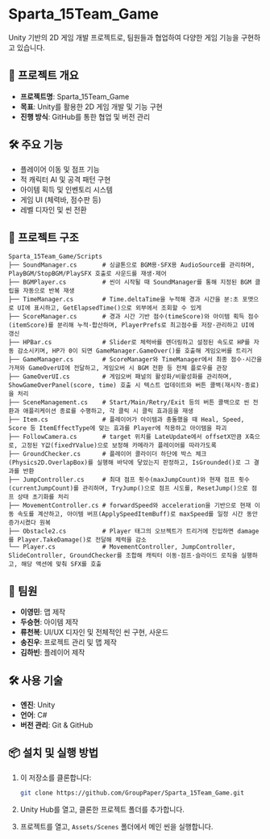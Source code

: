 # Sparta\_15Team\_Game

Unity 기반의 2D 게임 개발 프로젝트로, 팀원들과 협업하여 다양한 게임 기능을 구현하고 있습니다.

## 📌 프로젝트 개요

* **프로젝트명**: Sparta\_15Team\_Game
* **목표**: Unity를 활용한 2D 게임 개발 및 기능 구현
* **진행 방식**: GitHub를 통한 협업 및 버전 관리

## 🛠️ 주요 기능

* 플레이어 이동 및 점프 기능
* 적 캐릭터 AI 및 공격 패턴 구현
* 아이템 획득 및 인벤토리 시스템
* 게임 UI (체력바, 점수판 등)
* 레벨 디자인 및 씬 전환

## 📁 프로젝트 구조

```
Sparta_15Team_Game/Scripts
├── SoundManager.cs       # 싱글톤으로 BGM용·SFX용 AudioSource를 관리하며, PlayBGM/StopBGM/PlaySFX 호출로 사운드를 재생·제어
├── BGMPlayer.cs          # 씬이 시작될 때 SoundManager를 통해 지정된 BGM 클립을 자동으로 반복 재생
├── TimeManager.cs        # Time.deltaTime을 누적해 경과 시간을 분:초 포맷으로 UI에 표시하고, GetElapsedTime()으로 외부에서 조회할 수 있게 
├── ScoreManager.cs       # 경과 시간 기반 점수(timeScore)와 아이템 획득 점수(itemScore)를 분리해 누적·합산하며, PlayerPrefs로 최고점수를 저장·관리하고 UI에 갱신
├── HPBar.cs              # Slider로 체력바를 렌더링하고 설정된 속도로 HP를 자동 감소시키며, HP가 0이 되면 GameManager.GameOver()를 호출해 게임오버를 트리거
├── GameManager.cs        # ScoreManager와 TimeManager에서 최종 점수·시간을 가져와 GameOverUI에 전달하고, 게임오버 시 BGM 전환 등 전체 플로우를 관장
├── GameOverUI.cs         # 게임오버 패널의 활성화/비활성화를 관리하며, ShowGameOverPanel(score, time) 호출 시 텍스트 업데이트와 버튼 콜백(재시작·종료)을 처리
├── SceneManagement.cs    # Start/Main/Retry/Exit 등의 버튼 콜백으로 씬 전환과 애플리케이션 종료를 수행하고, 각 클릭 시 클릭 효과음을 재생
├── Item.cs               # 플레이어가 아이템과 충돌했을 때 Heal, Speed, Score 등 ItemEffectType에 맞는 효과를 Player에 적용하고 아이템을 파괴
├── FollowCamera.cs       # target 위치를 LateUpdate에서 offsetX만큼 X축으로, 고정된 Y값(fixedYValue)으로 보정해 카메라가 플레이어를 따라가도록 
├── GroundChecker.cs      # 플레이어 콜라이더 하단에 박스 체크(Physics2D.OverlapBox)를 실행해 바닥에 닿았는지 판정하고, IsGrounded()로 그 결과를 반환
├── JumpController.cs     # 최대 점프 횟수(maxJumpCount)와 현재 점프 횟수(currentJumpCount)를 관리하며, TryJump()으로 점프 시도를, ResetJump()으로 점프 상태 초기화를 처리
├── MovementController.cs # forwardSpeed와 acceleration을 기반으로 현재 이동 속도를 계산하고, 아이템 버프(ApplySpeedItemBuff)로 maxSpeed를 일정 시간 동안 증가시켰다 원복
├── Obstacle2.cs          # Player 태그의 오브젝트가 트리거에 진입하면 damage를 Player.TakeDamage()로 전달해 체력을 감소
└── Player.cs             # MovementController, JumpController, SlideController, GroundChecker를 조합해 캐릭터 이동·점프·슬라이드 로직을 실행하고, 해당 액션에 맞춰 SFX를 호출
```



## 👥 팀원

* **이영민**: 맵 제작
* **두승현**: 아이템 제작
* **류천복**: UI/UX 디자인 및 전체적인 씬 구현, 사운드
* **송진우**: 프로젝트 관리 및 맵 제작
* **김하빈**: 플레이어 제작

## 🛠️ 사용 기술

* **엔진**: Unity
* **언어**: C#
* **버전 관리**: Git & GitHub

## 📦 설치 및 실행 방법

1. 이 저장소를 클론합니다:

   ```bash
   git clone https://github.com/GroupPaper/Sparta_15Team_Game.git
   ```



2. Unity Hub를 열고, 클론한 프로젝트 폴더를 추가합니다.

3. 프로젝트를 열고, `Assets/Scenes` 폴더에서 메인 씬을 실행합니다.
